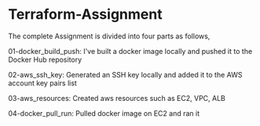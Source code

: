 # Terraform-Assignment
The complete Assignment is divided into four parts as follows,

01-docker_build_push: I've built a docker image locally and pushed it to the Docker Hub repository  

02-aws_ssh_key: Generated an SSH key locally and added it to the AWS account key pairs list

03-aws_resources: Created aws resources such as EC2, VPC, ALB

04-docker_pull_run: Pulled docker image on EC2 and ran it

